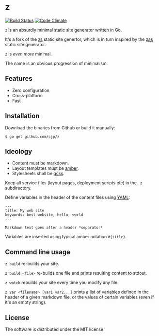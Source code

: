 z
=

[![Build Status](https://travis-ci.org/cjp/z.svg?branch=master)](https://travis-ci.org/cjp/z)
[![Code Climate](https://codeclimate.com/github/cjp/z/badges/gpa.svg)](https://codeclimate.com/github/cjp/z)

`z` is an absurdly minimal static site generator written in Go.

It's a fork of the [zs] static site genertor, which is in turn inspired
by the [zas] static site generator.

`z` is *even more* minimal.

The name is an obvious progression of minimalism.

## Features

* Zero configuration
* Cross-platform
* Fast

## Installation

Download the binaries from Github or build it manually:

	$ go get github.com/cjp/z

## Ideology

* Content must be markdown.
* Layout templates must be [amber].
* Stylesheets shall be [gcss].

Keep all service files (layout pages, deployment scripts etc)
in the `.z` subdirectory.

Define variables in the header of the content files using [YAML]:

    ---
    title: My web site
	keywords: best website, hello, world
	---

	Markdown text goes after a header *separator*

Variables are inserted using typical amber notation `#{title}`.

## Command line usage

`z build` re-builds your site.

`z build <file>` re-builds one file and prints resulting content to stdout.

`z watch` rebuilds your site every time you modify any file.

`z var <filename> [var1 var2...]` prints a list of variables defined in the
header of a given markdown file, or the values of certain variables (even if
it's an empty string).

## License

The software is distributed under the MIT license.

[amber]: https://github.com/eknkc/amber/
[YAML]: https://github.com/go-yaml/yaml
[gcss]: https://github.com/yosssi/gcss
[zs]: https://github.com/zserge/zs
[zas]: https://github.com/imdario/zas
